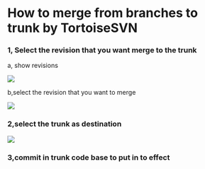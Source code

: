 How to merge from branches to trunk by TortoiseSVN
=====

### 1, Select the revision that you want merge to the trunk

a, show revisions

![](http://images.cnblogs.com/cnblogs_com/Jerry-Chou/201201/201201181202121129.png)

b,select the revision that you want to merge

![](http://images.cnblogs.com/cnblogs_com/Jerry-Chou/201201/201201181202194580.png)

### 2,select the trunk as destination

![](http://images.cnblogs.com/cnblogs_com/Jerry-Chou/201201/201201181202194514.png)

### 3,commit in trunk code base to put in to effect
